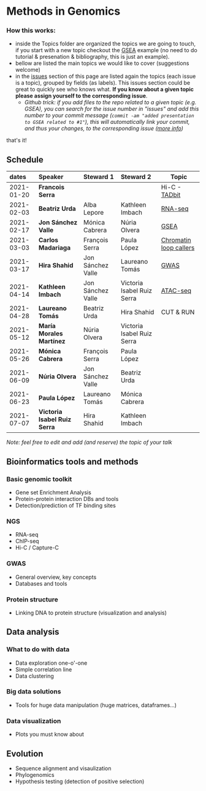 # Methods in Genomics

### How this works:

 - inside the Topics folder are organized the topics we are going to touch, if you start with a new topic checkout the [GSEA](Topics/Genomic_toolkits/GSEA) example (no need to do tutorial & presenation & bibliography, this is just an example).
 - bellow are listed the main topics we would like to cover (suggestions welcome)
 - in the [issues](https://github.com/bsc-life/methods-Genomics/issues) section of this page are listed again the topics (each issue is a topic), grouped by fields (as labels). This issues section could be great to quickly see who knows what. **If you know about a given topic please assign yourself to the corresponding issue**.
   - *Github trick: if you add files to the repo related to a given topic (e.g. GSEA), you can search for the issue number in "issues" and add this number to your commit message (`commit -am "added presentation to GSEA related to #1"`), this will automatically link your commit, and thus your changes, to the corresponding issue ([more info](https://docs.github.com/en/free-pro-team@latest/github/managing-your-work-on-github/linking-a-pull-request-to-an-issue))*


that's it!

## Schedule

| dates | Speaker | Steward 1 | Steward 2 | Topic |
|:-----------|:---------------------------|:-----------------------|:---------------------------|---|
| 2021-01-20 | **Francois Serra** |  |  |  Hi-C - [TADbit](https://github.com/3DGenomes/MethodsMolBiol)  |
 | 2021-02-03 | **Beatriz Urda** | Alba Lepore | Kathleen Imbach |  [RNA-seq](Topics/RNA-seq/SGM_Genomics_RNAseq.pdf)  |
| 2021-02-17 | **Jon Sánchez Valle** | Mónica Cabrera | Núria Olvera |  [GSEA](Topics/Genomic_toolkits/GSEA/20210217-SubGM3-enrichments.pdf)  | 
| 2021-03-03 | **Carlos Madariaga** | François Serra | Paula López |  [Chromatin loop callers](Topics/Hi-C/Loop_Callers_Final.pdf)  |
| 2021-03-17 | **Hira Shahid** | Jon Sánchez Valle | Laureano Tomás |  [GWAS](Topics/GWAS/GWAS.Hira.pdf)  |
| 2021-04-14 | **Kathleen Imbach** | Jon Sánchez Valle | Victoria Isabel Ruiz Serra |  [ATAC-seq](Topics/ATAC-seq/ATAC-Sequencing.pdf)  |
| 2021-04-28 | **Laureano Tomás** | Beatriz Urda | Hira Shahid | CUT & RUN  |
| 2021-05-12 | **María Morales Martínez** | Núria Olvera | Victoria Isabel Ruiz Serra |   | 
| 2021-05-26 | **Mónica Cabrera** | François Serra | Paula López |   |
| 2021-06-09 | **Núria Olvera** | Jon Sánchez Valle | Beatriz Urda |   |
| 2021-06-23 | **Paula López** | Laureano Tomás | Mónica Cabrera |   |
| 2021-07-07 | **Victoria Isabel Ruiz Serra** | Hira Shahid | Kathleen Imbach |   |


*Note: feel free to edit and add (and reserve) the topic of your talk*

## Bioinformatics tools and methods

### Basic genomic toolkit

 - Gene set Enrichment Analysis
 - Protein-protein interaction DBs and tools
 - Detection/prediction of TF binding sites
 
### NGS

 - RNA-seq
 - ChIP-seq
 - Hi-C / Capture-C

### GWAS

 - General overview, key concepts
 - Databases and tools
 
### Protein structure

 - Linking DNA to protein structure (visualization and analysis)

## Data analysis
 

### What to do with data

 - Data exploration one-o'-one
 - Simple correlation line
 - Data clustering
 
### Big data solutions

 - Tools for huge data manipulation (huge matrices, dataframes...)
 
### Data visualization

- Plots you must know about

## Evolution

 - Sequence alignment and visaulization
 - Phylogenomics
 - Hypothesis testing (detection of positive selection)
